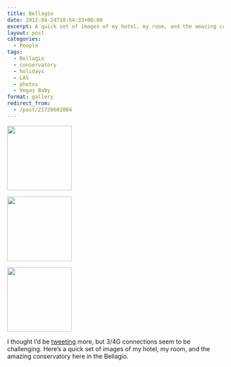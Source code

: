 ```yaml
---
title: Bellagio
date: 2012-04-24T10:54:33+00:00
excerpt: A quick set of images of my hotel, my room, and the amazing conservatory in the Bellagio.
layout: post
categories:
  - People
tags:
  - Bellagio
  - conservatory
  - holidays
  - LAS
  - photos
  - Vegas Baby
format: gallery
redirect_from:
  - /post/21720602004
---
```


<div id='gallery-3' class='gallery galleryid-38 gallery-columns-3 gallery-size-thumbnail gallery1 clearfix'>
  <dl class="gallery-item">
    <dt class="gallery-icon">
      <a href="https://dv8b8dkxht4vb.cloudfront.net/img/tumblr_m2ztmxQrUz1qlv5s6o1_1280-300x300.jpg" title="" data-fslightbox="lightbox"><img src="https://dv8b8dkxht4vb.cloudfront.net/img/tumblr_m2ztmxQrUz1qlv5s6o1_1280-150x150.jpg" width="150" height="150" alt="" /></a>
    </dt>
  </dl>
  
  <dl class="gallery-item">
    <dt class="gallery-icon">
      <a href="https://dv8b8dkxht4vb.cloudfront.net/img/tumblr_m2ztmxQrUz1qlv5s6o2_1280-300x300.jpg" title="" data-fslightbox="lightbox"><img src="https://dv8b8dkxht4vb.cloudfront.net/img/tumblr_m2ztmxQrUz1qlv5s6o2_1280-150x150.jpg" width="150" height="150" alt="" /></a>
    </dt>
  </dl>
  
  <dl class="gallery-item">
    <dt class="gallery-icon">
      <a href="https://dv8b8dkxht4vb.cloudfront.net/img/tumblr_m2ztmxQrUz1qlv5s6o3_1280-300x300.jpg" title="" data-fslightbox="lightbox"><img src="https://dv8b8dkxht4vb.cloudfront.net/img/tumblr_m2ztmxQrUz1qlv5s6o3_1280-150x150.jpg" width="150" height="150" alt="" /></a>
    </dt>
  </dl>
</div>

I thought I’d be [tweeting](http://twitter.com/craigmcn 'Twitter') more, but 3/4G connections seem to be challenging. Here’s a quick set of images of my hotel, my room, and the amazing conservatory here in the Bellagio.
